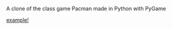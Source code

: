 A clone of the class game Pacman made in Python with PyGame

[example!](https://pp.userapi.com/c851524/v851524934/62467/TixJj-FFx20.jpg)
